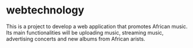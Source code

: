 # webtechnology
This is a project to develop a web application that promotes African music. Its main functionalities will be uploading music, streaming music, advertising concerts and new albums from African arists.   
